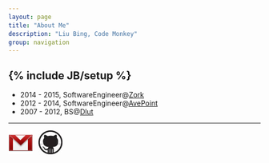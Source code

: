 ```yaml
---
layout: page
title: "About Me"
description: "Liu Bing, Code Monkey"
group: navigation
---
```

{% include JB/setup %}
---

* 2014 - 2015, SoftwareEngineer@[Zork](http://www.zork.com.cn)
* 2012 - 2014, SoftwareEngineer@[AvePoint](http://www.avepoint.com)
* 2007 - 2012, BS@[Dlut](http://www.dlut.edu.cn)

---

[![gmail](/images/contact-ico/gmail.png)](mailto:liubing0427@gmail.com) &nbsp;
[![github](/images/contact-ico/github.jpeg)](https://github.com/liubing0427) 


